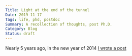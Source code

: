 ```yaml
---
Title: Light at the end of the tunnel
Date: 2019-11-17
Tags: life, phd, postdoc
Summary: A recollection of thoughts, post Ph.D.
Category: Blog
Status: draft
---
```


Nearly 5 years ago, in the new year of 2014 [I wrote a
post]({filename}blog/looking-back.rst)

